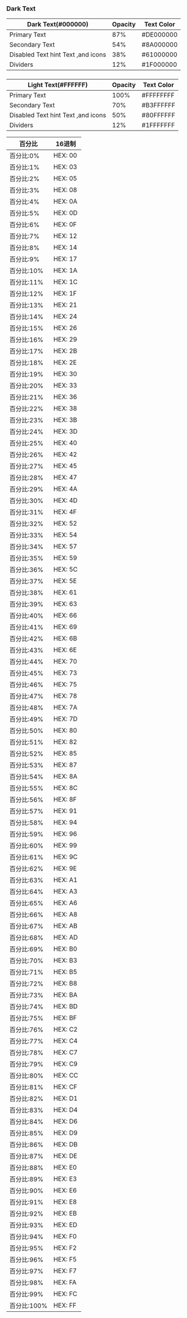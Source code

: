 ### Dark Text

| Dark Text(#000000)				|Opacity|Text Color|
|-------							|-------|-------|
| Primary Text 						|87%	|#DE000000|
| Secondary Text					|54%	|#8A000000|
| Disabled Text hint Text ,and icons|38%	|#61000000|
| Dividers							|12%	|#1F000000|

###
| Light Text(#FFFFFF)				|Opacity|Text Color|
|-------							|-------|-------|
| Primary Text 						|100%	|#FFFFFFFF|
| Secondary Text					|70%	|#B3FFFFFF|
| Disabled Text hint Text ,and icons|50%	|#80FFFFFF|
| Dividers							|12%	|#1FFFFFFF|

|百分比 	|16进制|
|-------	|-------|
|百分比:0%  |HEX: 00|
|百分比:1%  |HEX: 03|
|百分比:2%  |HEX: 05|
|百分比:3%  |HEX: 08|
|百分比:4%  |HEX: 0A|
|百分比:5%  |HEX: 0D|
|百分比:6%  |HEX: 0F|
|百分比:7%  |HEX: 12|
|百分比:8%  |HEX: 14|
|百分比:9%  |HEX: 17|
|百分比:10% |HEX: 1A|
|百分比:11% |HEX: 1C|
|百分比:12% |HEX: 1F|
|百分比:13% |HEX: 21|
|百分比:14% |HEX: 24|
|百分比:15% |HEX: 26|
|百分比:16% |HEX: 29|
|百分比:17% |HEX: 2B|
|百分比:18% |HEX: 2E|
|百分比:19% |HEX: 30|
|百分比:20% |HEX: 33|
|百分比:21% |HEX: 36|
|百分比:22% |HEX: 38|
|百分比:23% |HEX: 3B|
|百分比:24% |HEX: 3D|
|百分比:25% |HEX: 40|
|百分比:26% |HEX: 42|
|百分比:27% |HEX: 45|
|百分比:28% |HEX: 47|
|百分比:29% |HEX: 4A|
|百分比:30% |HEX: 4D|
|百分比:31% |HEX: 4F|
|百分比:32% |HEX: 52|
|百分比:33% |HEX: 54|
|百分比:34% |HEX: 57|
|百分比:35% |HEX: 59|
|百分比:36% |HEX: 5C|
|百分比:37% |HEX: 5E|
|百分比:38% |HEX: 61|
|百分比:39% |HEX: 63|
|百分比:40% |HEX: 66|
|百分比:41% |HEX: 69|
|百分比:42% |HEX: 6B|
|百分比:43% |HEX: 6E|
|百分比:44% |HEX: 70|
|百分比:45% |HEX: 73|
|百分比:46% |HEX: 75|
|百分比:47% |HEX: 78|
|百分比:48% |HEX: 7A|
|百分比:49% |HEX: 7D|
|百分比:50% |HEX: 80|
|百分比:51% |HEX: 82|
|百分比:52% |HEX: 85|
|百分比:53% |HEX: 87|
|百分比:54% |HEX: 8A|
|百分比:55% |HEX: 8C|
|百分比:56% |HEX: 8F|
|百分比:57% |HEX: 91|
|百分比:58% |HEX: 94|
|百分比:59% |HEX: 96|
|百分比:60% |HEX: 99|
|百分比:61% |HEX: 9C|
|百分比:62% |HEX: 9E|
|百分比:63% |HEX: A1|
|百分比:64% |HEX: A3|
|百分比:65% |HEX: A6|
|百分比:66% |HEX: A8|
|百分比:67% |HEX: AB|
|百分比:68% |HEX: AD|
|百分比:69% |HEX: B0|
|百分比:70% |HEX: B3|
|百分比:71% |HEX: B5|
|百分比:72% |HEX: B8|
|百分比:73% |HEX: BA|
|百分比:74% |HEX: BD|
|百分比:75% |HEX: BF|
|百分比:76% |HEX: C2|
|百分比:77% |HEX: C4|
|百分比:78% |HEX: C7|
|百分比:79% |HEX: C9|
|百分比:80% |HEX: CC|
|百分比:81% |HEX: CF|
|百分比:82% |HEX: D1|
|百分比:83% |HEX: D4|
|百分比:84% |HEX: D6|
|百分比:85% |HEX: D9|
|百分比:86% |HEX: DB|
|百分比:87% |HEX: DE|
|百分比:88% |HEX: E0|
|百分比:89% |HEX: E3|
|百分比:90% |HEX: E6|
|百分比:91% |HEX: E8|
|百分比:92% |HEX: EB|
|百分比:93% |HEX: ED|
|百分比:94% |HEX: F0|
|百分比:95% |HEX: F2|
|百分比:96% |HEX: F5|
|百分比:97% |HEX: F7|
|百分比:98% |HEX: FA|
|百分比:99% |HEX: FC|
|百分比:100%|HEX: FF|
